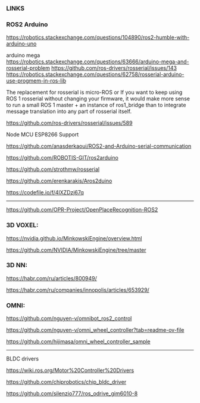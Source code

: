 ### LINKS

### ROS2 Arduino

https://robotics.stackexchange.com/questions/104890/ros2-humble-with-arduino-uno

arduino mega 
https://robotics.stackexchange.com/questions/63666/arduino-mega-and-rosserial-problem
https://github.com/ros-drivers/rosserial/issues/143
https://robotics.stackexchange.com/questions/62758/rosserial-arduino-use-progmem-in-ros-lib

The replacement for rosserial is micro-ROS
or
If you want to keep using ROS 1 rosserial without changing your firmware, it would make more sense to run a small ROS 1 master + an instance of ros1_bridge than to integrate message translation into any part of rosserial itself.

https://github.com/ros-drivers/rosserial/issues/589

Node MCU ESP8266 Support




https://github.com/anasderkaoui/ROS2-and-Arduino-serial-communication

https://github.com/ROBOTIS-GIT/ros2arduino

https://github.com/strothmw/rosserial


https://github.com/erenkarakis/Aros2duino


https://codefile.io/f/4IXZDzj67q


______


https://github.com/OPR-Project/OpenPlaceRecognition-ROS2


### 3D VOXEL:
https://nvidia.github.io/MinkowskiEngine/overview.html

https://github.com/NVIDIA/MinkowskiEngine/tree/master



### 3D NN:
https://habr.com/ru/articles/800949/


https://habr.com/ru/companies/innopolis/articles/653929/



### OMNI:

https://github.com/nguyen-v/omnibot_ros2_control


https://github.com/nguyen-v/omni_wheel_controller?tab=readme-ov-file


https://github.com/hijimasa/omni_wheel_controller_sample




_____
BLDC drivers

https://wiki.ros.org/Motor%20Controller%20Drivers

https://github.com/chiprobotics/chip_bldc_driver

https://github.com/silenzio777/ros_odrive_gim6010-8
